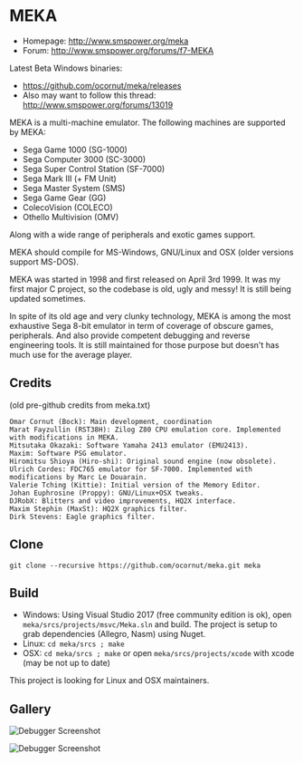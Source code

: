 MEKA
====

- Homepage: http://www.smspower.org/meka
- Forum: http://www.smspower.org/forums/f7-MEKA

Latest Beta Windows binaries:
- https://github.com/ocornut/meka/releases
- Also may want to follow this thread: http://www.smspower.org/forums/13019

MEKA is a multi-machine emulator. The following machines are supported by MEKA:

- Sega Game 1000 (SG-1000)
- Sega Computer 3000 (SC-3000)
- Sega Super Control Station (SF-7000)
- Sega Mark III (+ FM Unit)
- Sega Master System (SMS)
- Sega Game Gear (GG)
- ColecoVision (COLECO)
- Othello Multivision (OMV)

Along with a wide range of peripherals and exotic games support. 

MEKA should compile for MS-Windows, GNU/Linux and OSX (older versions support MS-DOS).

MEKA was started in 1998 and first released on April 3rd 1999. It was my first major C project, so the codebase is old, ugly and messy! It is still being updated sometimes.

In spite of its old age and very clunky technology, MEKA is among the most exhaustive Sega 8-bit emulator in term of coverage of obscure games, peripherals. And also provide competent debugging and reverse engineering tools. It is still maintained for those purpose but doesn't has much use for the average player. 

Credits
-------
(old pre-github credits from meka.txt)
 
```
Omar Cornut (Bock): Main development, coordination
Marat Fayzullin (RST38H): Zilog Z80 CPU emulation core. Implemented with modifications in MEKA.
Mitsutaka Okazaki: Software Yamaha 2413 emulator (EMU2413).
Maxim: Software PSG emulator.
Hiromitsu Shioya (Hiro-shi): Original sound engine (now obsolete).
Ulrich Cordes: FDC765 emulator for SF-7000. Implemented with modifications by Marc Le Douarain.
Valerie Tching (Kittie): Initial version of the Memory Editor.
Johan Euphrosine (Proppy): GNU/Linux+OSX tweaks.
DJRobX: Blitters and video improvements, HQ2X interface.
Maxim Stephin (MaxSt): HQ2X graphics filter.
Dirk Stevens: Eagle graphics filter.
```

Clone
-----

```
git clone --recursive https://github.com/ocornut/meka.git meka
```

Build
-----

- Windows: Using Visual Studio 2017 (free community edition is ok), open `meka/srcs/projects/msvc/Meka.sln` and build. The project is setup to grab dependencies (Allegro, Nasm) using Nuget.
- Linux: `cd meka/srcs ; make`
- OSX: `cd meka/srcs ; make` or open `meka/srcs/projects/xcode` with xcode (may be not up to date)

This project is looking for Linux and OSX maintainers.

Gallery
-------

![Debugger Screenshot](http://www.smspower.org/forums/files/meka_080_wip_debugger_823.png)

![Debugger Screenshot](http://www.smspower.org/meka/gallery/meka072-wip-sagaia.png)
